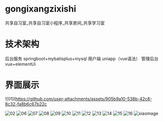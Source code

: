 # gongixangzixishi
共享自习室_共享自习室小程序_共享房间_共享学习室

# 技术架构 

后台服务 springboot+mybatisplus+mysql
用户端 uniapp（vue语法）
管理后台 vue+elementUi

# 界面展示
![01](https://github.com/user-attachments/assets/905b9a10-538b-42c8-8c32-fa8b6c67b22c

![02](https://github.com/user-attachments/assets/44bb9d58-2dee-4f0d-bd51-b1b8353919dc)
![06](https://github.com/user-attachments/assets/cf4e446a-552b-4297-9aef-1470ca794804)
![07](https://github.com/user-attachments/assets/c0bea86e-50d7-4b5e-9444-244bd9d4dd60)
![08](https://github.com/user-attachments/assets/b75e0fdc-35a8-46ec-8d37-e144df11b749)
![09](https://github.com/user-attachments/assets/07a03db0-ac6b-4d1f-af54-24c1ec7af3fb)
![10](https://github.com/user-attachments/assets/465d5f77-38ba-4d0f-922c-90f1b6fbcea6)
![11](https://github.com/user-attachments/assets/9ba19e86-377b-47fa-bdaf-28af5b01537e)
![12](https://github.com/user-attachments/assets/43309166-9a88-4aff-8d6c-6b0c25066a78)
![13](https://github.com/user-attachments/assets/269a59c9-9510-4755-a9c3-c3ae97ac62db)
![14](https://github.com/user-attachments/assets/00d7fa03-ca78-40e0-8099-bbc98b171ea6)
![15](https://github.com/user-attachments/assets/025fe021-f3c5-4415-a5d1-09aef4680690)
![16](https://github.com/user-attachments/assets/aebd7f3c-76db-4303-bb51-46a0dc429286)
![xiaomage](https://github.com/user-attachments/assets/d4ac5649-b45e-4cbc-8657-62b179d035ce)













 
